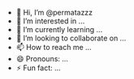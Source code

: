 - 👋 Hi, I’m @permatazzz
- 👀 I’m interested in ...
- 🌱 I’m currently learning ...
- 💞️ I’m looking to collaborate on ...
- 📫 How to reach me ...
- 😄 Pronouns: ...
- ⚡ Fun fact: ...

<!---
permatazzz/permatazzz is a ✨ special ✨ repository because its `README.md` (this file) appears on your GitHub profile.
You can click the Preview link to take a look at your changes.
--->
